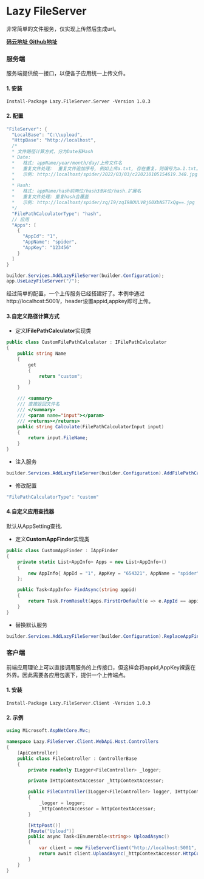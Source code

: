 # Lazy FileServer 
非常简单的文件服务，仅实现上传然后生成url。

[ **码云地址** ](https://gitee.com/pojianbing/lazy-fileserver)
[ **Github地址** ](https://github.com/pojianbing/lazy-fileserver)

### 服务端
服务端提供统一接口，以便各子应用统一上传文件。

#### 1. 安装
```
Install-Package Lazy.FileServer.Server -Version 1.0.3
```

#### 2. 配置
``` c#
"FileServer": {
  "LocalBase": "C:\\upload",
  "HttpBase": "http://localhost",
  /*
  * 文件路径计算方式，分为Date和Hash
  * Date:
  *   格式: appName/year/month/day/上传文件名
  *   重复文件处理:  重复文件追加序号, 例如上传a.txt, 存在重复，则编号为a.1.txt。 再次上传则为a.2.txt
  *   示例: http://localhost/spider/2022/03/03/c220210105154619.348.jpg
  *
  * Hash:
  *   格式: appName/hash前两位/hash3到4位/hash.扩展名
  *   重复文件处理: 重复hash会覆盖
  *   示例: http://localhost/spider/zq/I9/zqI98OULV8j60XbNSTTxQg==.jpg
  */
  "FilePathCalculatorType": "hash",
  // 应用
  "Apps": [
    {
      "AppId": "1",
      "AppName": "spider",
      "AppKey": "123456"
    }
  ]
}
```

``` c#
builder.Services.AddLazyFileServer(builder.Configuration);
app.UseLazyFileServer("/");
```

经过简单的配置，一个上传服务已经搭建好了。本例中通过http://localhost:5001/，header设置appid,appkey即可上传。

#### 3.自定义路径计算方式

- 定义**IFilePathCalculator**实现类
``` c#
public class CustomFilePathCalculator : IFilePathCalculator
{
    public string Name
    {
        get
        {
            return "custom";
        }
    }

    /// <summary>
    /// 直接返回文件名
    /// </summary>
    /// <param name="input"></param>
    /// <returns></returns>
    public string Calculate(FilePathCalculatorInput input)
    {
        return input.FileName;
    }
}
```

- 注入服务
``` c#
builder.Services.AddLazyFileServer(builder.Configuration).AddFilePathCalculator<CustomFilePathCalculator>();
```

- 修改配置
``` c#
"FilePathCalculatorType": "custom"
```

#### 4.自定义应用查找器
默认从AppSetting查找.

- 定义**CustomAppFinder**实现类
``` c#
public class CustomAppFinder : IAppFinder
{
    private static List<AppInfo> Apps = new List<AppInfo>()
    {
        new AppInfo{ AppId = "1", AppKey = "654321", AppName = "spider" }
    };

    public Task<AppInfo> FindAsync(string appid)
    {
        return Task.FromResult(Apps.FirstOrDefault(e => e.AppId == appid));
    }
}
```

- 替换默认服务
``` c#
builder.Services.AddLazyFileServer(builder.Configuration).ReplaceAppFinder<CustomAppFinder>();
```

### 客户端
前端应用理论上可以直接调用服务的上传接口，但这样会将appid,AppKey裸露在外界。因此需要各应用包裹下，提供一个上传端点。

#### 1. 安装
```
Install-Package Lazy.FileServer.Client -Version 1.0.3
```

#### 2. 示例

``` c#
using Microsoft.AspNetCore.Mvc;

namespace Lazy.FileServer.Client.WebApi.Host.Controllers
{
    [ApiController]
    public class FileController : ControllerBase
    {
        private readonly ILogger<FileController> _logger;

        private IHttpContextAccessor _httpContextAccessor;

        public FileController(ILogger<FileController> logger, IHttpContextAccessor httpContextAccessor)
        {
            _logger = logger;
            _httpContextAccessor = httpContextAccessor;
        }

        [HttpPost()]
        [Route("Upload")]
        public async Task<IEnumerable<string>> UploadAsync()
        {
            var client = new FileServerClient("http://localhost:5001", "1", "123456");
            return await client.UploadAsync(_httpContextAccessor.HttpContext);
        }
    }
}
```
